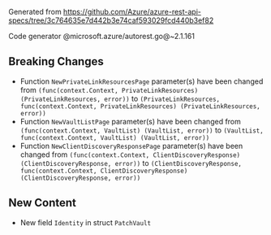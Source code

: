 Generated from https://github.com/Azure/azure-rest-api-specs/tree/3c764635e7d442b3e74caf593029fcd440b3ef82

Code generator @microsoft.azure/autorest.go@~2.1.161

## Breaking Changes

- Function `NewPrivateLinkResourcesPage` parameter(s) have been changed from `(func(context.Context, PrivateLinkResources) (PrivateLinkResources, error))` to `(PrivateLinkResources, func(context.Context, PrivateLinkResources) (PrivateLinkResources, error))`
- Function `NewVaultListPage` parameter(s) have been changed from `(func(context.Context, VaultList) (VaultList, error))` to `(VaultList, func(context.Context, VaultList) (VaultList, error))`
- Function `NewClientDiscoveryResponsePage` parameter(s) have been changed from `(func(context.Context, ClientDiscoveryResponse) (ClientDiscoveryResponse, error))` to `(ClientDiscoveryResponse, func(context.Context, ClientDiscoveryResponse) (ClientDiscoveryResponse, error))`

## New Content

- New field `Identity` in struct `PatchVault`
